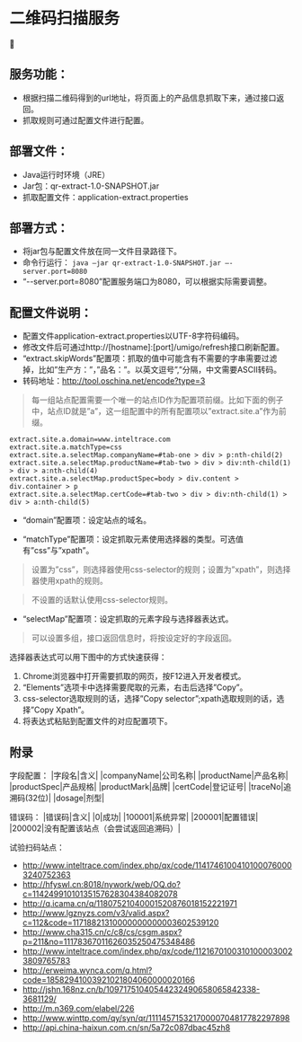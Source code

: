 # 二维码扫描服务
	
## 服务功能：

- 根据扫描二维码得到的url地址，将页面上的产品信息抓取下来，通过接口返回。
- 抓取规则可通过配置文件进行配置。

## 部署文件：

- Java运行时环境（JRE）
- Jar包：qr-extract-1.0-SNAPSHOT.jar
- 抓取配置文件：application-extract.properties

## 部署方式：

- 将jar包与配置文件放在同一文件目录路径下。
- 命令行运行：
```java –jar qr-extract-1.0-SNAPSHOT.jar –-server.port=8080```
- “--server.port=8080”配置服务端口为8080，可以根据实际需要调整。

## 配置文件说明：

- 配置文件application-extract.properties以UTF-8字符码编码。
- 修改文件后可通过http://[hostname]:[port]/umigo/refresh接口刷新配置。
- “extract.skipWords”配置项：抓取的值中可能含有不需要的字串需要过滤掉，比如”生产方：”，”品名：”。以英文逗号”,”分隔，中文需要ASCII转码。
- 转码地址：http://tool.oschina.net/encode?type=3

> 每一组站点配置需要一个唯一的站点ID作为配置项前缀。比如下面的例子中，站点ID就是”a”，这一组配置中的所有配置项以”extract.site.a”作为前缀。
```
extract.site.a.domain=www.inteltrace.com
extract.site.a.matchType=css
extract.site.a.selectMap.companyName=#tab-one > div > p:nth-child(2)
extract.site.a.selectMap.productName=#tab-two > div > div:nth-child(1) > div > a:nth-child(4)
extract.site.a.selectMap.productSpec=body > div.content > div.container > p
extract.site.a.selectMap.certCode=#tab-two > div > div:nth-child(1) > div > a:nth-child(5)
```

- “domain”配置项：设定站点的域名。

- “matchType”配置项：设定抓取元素使用选择器的类型。可选值有”css”与”xpath”。

> 设置为”css”，则选择器使用css-selector的规则；设置为”xpath”，则选择器使用xpath的规则。

> 不设置的话默认使用css-selector规则。

- “selectMap”配置项：设定抓取的元素字段与选择器表达式。

> 可以设置多组，接口返回信息时，将按设定好的字段返回。

选择器表达式可以用下图中的方式快速获得：
1.	Chrome浏览器中打开需要抓取的网页，按F12进入开发者模式。
2.	“Elements”选项卡中选择需要爬取的元素，右击后选择”Copy”。
3.	css-selector选取规则的话，选择”Copy selector”;xpath选取规则的话，选择”Copy Xpath”。
4. 将表达式粘贴到配置文件的对应配置项下。

## 附录

字段配置：
|字段名|含义|
|companyName|公司名称|
|productName|产品名称|
|productSpec|产品规格|
|productMark|品牌|
|certCode|登记证号|
|traceNo|追溯码(32位)|
|dosage|剂型|

错误码：
|错误码|含义|
|0|成功|
|100001|系统异常|
|200001|配置错误|
|200002|没有配置该站点（会尝试返回追溯码）|

试验扫码站点：
- http://www.inteltrace.com/index.php/qx/code/11417461004101000760003240752363
- http://hfyswl.cn:8018/nywork/web/OQ.do?c=11424991010135157628304384082078
- http://q.icama.cn/q/11807521040001520876018152221971
- http://www.lgznyzs.com/v3/valid.aspx?c=112&code=11718821310000000000003602539120
- http://www.cha315.cn/c/c8/cs/csgm.aspx?p=211&no=11178367011626035250475348486
- http://www.inteltrace.com/index.php/qx/code/11216701003101000030023809765783
- http://erweima.wynca.com/q.html?code=18582941003921021804060000020166
- http://jshn.168nz.cn/b/10971751040544232490658065842338-3681129/
- http://m.n369.com/elabel/226
- http://www.winttp.com/qy/syn/qr/11114571532170000704817782297898
- http://api.china-haixun.com.cn/sn/5a72c087dbac45zh8